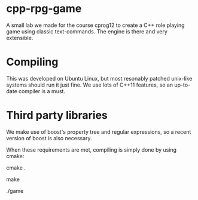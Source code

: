 cpp-rpg-game
============

A small lab we made for the course cprog12 to create a C++ role playing game using classic text-commands. The engine is there and very extensible.

Compiling
=========

This was developed on Ubuntu Linux, but most resonably patched unix-like systems should run it just fine.
We use lots of C++11 features, so an up-to-date compiler is a must.

Third party libraries
=====================

We make use of boost's property tree and regular expressions, so a recent version of boost is also necessary.

When these requirements are met, compiling is simply done by using cmake:

cmake .

make 

./game


